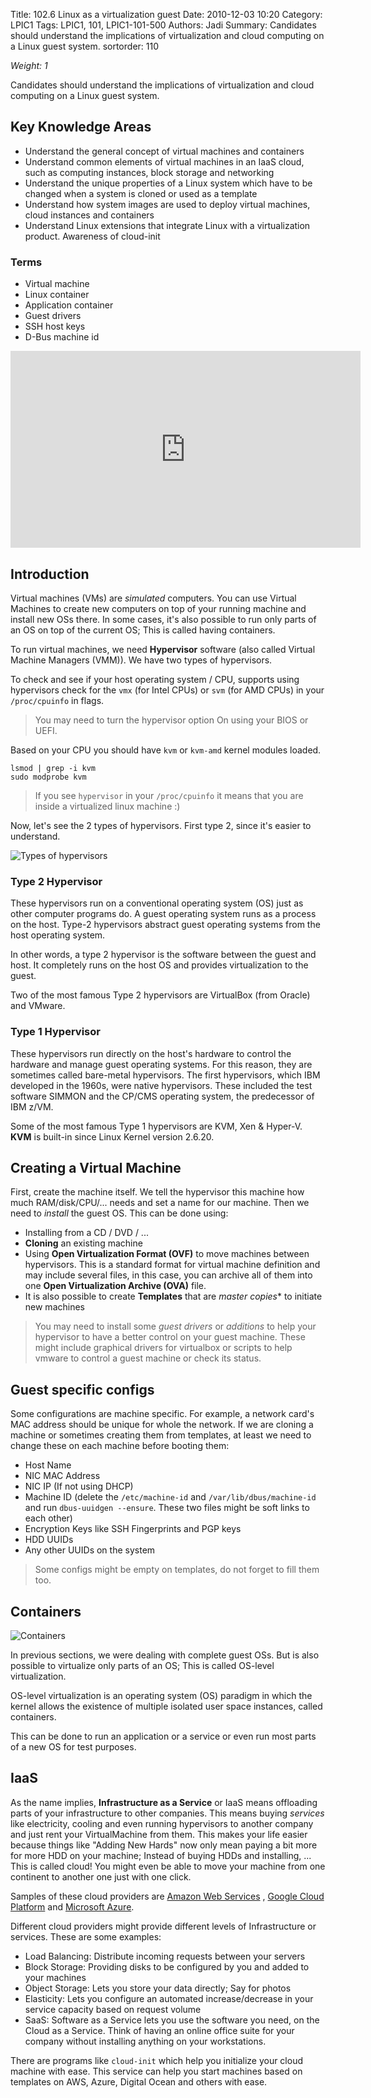Title: 102.6 Linux as a virtualization guest
Date: 2010-12-03 10:20
Category: LPIC1
Tags: LPIC1, 101, LPIC1-101-500
Authors: Jadi
Summary: Candidates should understand the implications of virtualization and cloud computing on a Linux guest system.
sortorder: 110

*Weight: 1*

Candidates should understand the implications of virtualization and cloud computing on a Linux guest system.

## Key Knowledge Areas

- Understand the general concept of virtual machines and containers
- Understand common elements of virtual machines in an IaaS cloud, such as computing instances, block storage and networking
- Understand the unique properties of a Linux system which have to be changed when a system is cloned or used as a template
- Understand how system images are used to deploy virtual machines, cloud instances and containers
- Understand Linux extensions that integrate Linux with a virtualization product.
Awareness of cloud-init

### Terms
- Virtual machine
- Linux container
- Application container
- Guest drivers
- SSH host keys
- D-Bus machine id

<iframe width="560" height="315" src="https://www.youtube.com/embed/F3yl5Lx1htc" title="YouTube video player" frameborder="0" allow="accelerometer; autoplay; clipboard-write; encrypted-media; gyroscope; picture-in-picture" allowfullscreen></iframe>

## Introduction
Virtual machines (VMs) are *simulated* computers. You can use Virtual Machines to create new computers on top of your running machine and install new OSs there. In some cases, it's also possible to run only parts of an OS on top of the current OS; This is called having containers. 

To run virtual machines, we need **Hypervisor** software (also called Virtual Machine Managers (VMM)). We have two types of hypervisors.

To check and see if your host operating system / CPU, supports using hypervisors check for the `vmx` (for Intel CPUs) or `svm` (for AMD CPUs) in your `/proc/cpuinfo` in flags. 

> You may need to turn the hypervisor option On using your BIOS or UEFI.

Based on your CPU you should have `kvm` or `kvm-amd` kernel modules loaded. 

```
lsmod | grep -i kvm
sudo modprobe kvm
```

> If you see `hypervisor` in your `/proc/cpuinfo` it means that you are inside a virtualized linux machine :)

Now, let's see the 2 types of hypervisors. First type 2, since it's easier to understand. 

![Types of hypervisors](images/hypervisor.png)
### Type 2 Hypervisor
These hypervisors run on a conventional operating system (OS) just as other computer programs do. A guest operating system runs as a process on the host. Type-2 hypervisors abstract guest operating systems from the host operating system.

In other words, a type 2 hypervisor is the software between the guest and host. It completely runs on the host OS and provides virtualization to the guest. 

Two of the most famous Type 2 hypervisors are VirtualBox (from Oracle) and VMware.

### Type 1 Hypervisor
These hypervisors run directly on the host's hardware to control the hardware and manage guest operating systems. For this reason, they are sometimes called bare-metal hypervisors. The first hypervisors, which IBM developed in the 1960s, were native hypervisors. These included the test software SIMMON and the CP/CMS operating system, the predecessor of IBM z/VM.


Some of the most famous Type 1 hypervisors are KVM, Xen & Hyper-V. **KVM** is built-in since Linux Kernel version 2.6.20. 
## Creating a Virtual Machine
First, create the machine itself. We tell the hypervisor this machine how much RAM/disk/CPU/... needs and set a name for our machine. Then we need to *install* the guest OS. This can be done using:

- Installing from a CD / DVD / ... 
- **Cloning** an existing machine
- Using **Open Virtualization Format (OVF)** to move machines between hypervisors. This is a standard format for virtual machine definition and may include several files, in this case, you can archive all of them into one **Open Virtualization Archive (OVA)** file.
- It is also possible to create **Templates** that are _master copies_* to initiate new machines

> You may need to install some *guest drivers* or *additions* to help your hypervisor to have a better control on your guest machine. These might include graphical drivers for virtualbox or scripts to help vmware to control a guest machine or check its status. 

## Guest specific configs
Some configurations are machine specific. For example, a network card's MAC address should be unique for whole the network. If we are cloning a machine or sometimes creating them from templates, at least we need to change these on each machine before booting them:

- Host Name
- NIC MAC Address
- NIC IP (If not using DHCP)
- Machine ID (delete the `/etc/machine-id` and `/var/lib/dbus/machine-id` and run `dbus-uuidgen --ensure`. These two files might be soft links to each other)
- Encryption Keys like SSH Fingerprints and PGP keys
- HDD UUIDs
- Any other UUIDs on the system

> Some configs might be empty on templates, do not forget to fill them too.


## Containers

![Containers](/images/containers.png)

In previous sections, we were dealing with complete guest OSs. But is also possible to virtualize only parts of an OS; This is called OS-level virtualization. 

OS-level virtualization is an operating system (OS) paradigm in which the kernel allows the existence of multiple isolated user space instances, called containers. 

This can be done to run an application or a service or even run most parts of a new OS for test purposes. 

## IaaS
As the name implies, **Infrastructure as a Service** or IaaS means offloading parts of your infrastructure to other companies. This means buying *services* like electricity, cooling and even running hypervisors to another company and just rent your VirtualMachine from them. This makes your life easier because things like "Adding New Hards" now only mean paying a bit more for more HDD on your machine; Instead of buying HDDs and installing, ... This is called cloud! You might even be able to move your machine from one continent to another one just with one click. 

Samples of these cloud providers are [Amazon Web Services][1] , [Google Cloud Platform][2] and [Microsoft Azure][3].

Different cloud providers might provide different levels of Infrastructure or services. These are some examples:

- Load Balancing: Distribute incoming requests between your servers
- Block Storage: Providing disks to be configured by you and added to your machines
- Object Storage: Lets you store your data directly; Say for photos
- Elasticity: Lets you configure an automated increase/decrease in your service capacity based on request volume
- SaaS: Software as a Service lets you use the software you need, on the Cloud as a Service. Think of having an online office suite for your company without installing anything on your workstations.

There are programs like `cloud-init` which help you initialize your cloud machine with ease. This service can help you start machines based on templates on AWS, Azure, Digital Ocean and others with ease.

[1]:(https://aws.amazon.com/)
[2]:(https://cloud.google.com/)
[3]:(https://azure.microsoft.com/en-us/)
